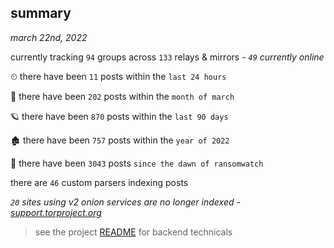 
## summary
_march 22nd, 2022_

currently tracking `94` groups across `133` relays & mirrors - _`49` currently online_

⏲ there have been `11` posts within the `last 24 hours`

🦈 there have been `202` posts within the `month of march`

🪐 there have been `870` posts within the `last 90 days`

🏚 there have been `757` posts within the `year of 2022`

🦕 there have been `3043` posts `since the dawn of ransomwatch`

there are `46` custom parsers indexing posts

_`20` sites using v2 onion services are no longer indexed - [support.torproject.org](https://support.torproject.org/onionservices/v2-deprecation/)_

> see the project [README](https://github.com/thetanz/ransomwatch#ransomwatch--) for backend technicals
